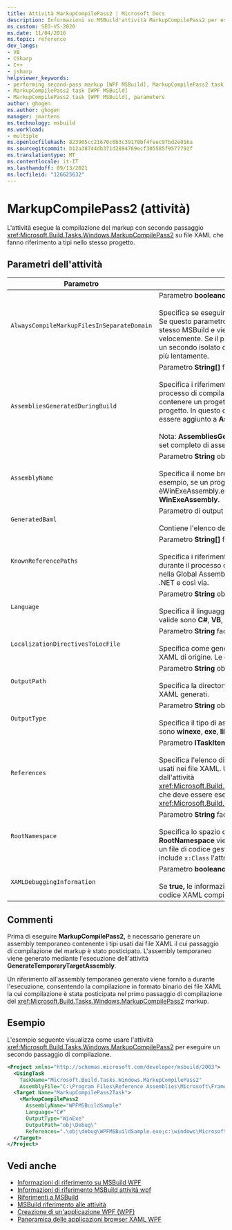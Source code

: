 ```yaml
---
title: Attività MarkupCompilePass2 | Microsoft Docs
description: Informazioni su MSBuild'attività MarkupCompilePass2 per eseguire la compilazione del markup con secondo passaggio nei file XAML che fanno riferimento ai tipi nello stesso progetto.
ms.custom: SEO-VS-2020
ms.date: 11/04/2016
ms.topic: reference
dev_langs:
- VB
- CSharp
- C++
- jsharp
helpviewer_keywords:
- performing second-pass markup [WPF MSBuild], MarkupCompilePass2 task
- MarkupCompilePass2 task [WPF MSBuild]
- MarkupCompilePass2 task [WPF MSBuild], parameters
author: ghogen
ms.author: ghogen
manager: jmartens
ms.technology: msbuild
ms.workload:
- multiple
ms.openlocfilehash: 823905cc21670c0b3c39178bf4feec97bd2e016a
ms.sourcegitcommit: b12a38744db371d2894769ecf305585f9577792f
ms.translationtype: MT
ms.contentlocale: it-IT
ms.lasthandoff: 09/13/2021
ms.locfileid: "126625632"
---
```

# <a name="markupcompilepass2-task"></a>MarkupCompilePass2 (attività)

L'attività esegue la compilazione del markup con secondo passaggio <xref:Microsoft.Build.Tasks.Windows.MarkupCompilePass2> su file XAML che fanno riferimento a tipi nello stesso progetto.

## <a name="task-parameters"></a>Parametri dell'attività

| Parametro | Descrizione |
| - | - |
| `AlwaysCompileMarkupFilesInSeparateDomain` | Parametro **booleano** facoltativo.<br /><br /> Specifica se eseguire l'attività in un <xref:System.AppDomain> separato. Se questo parametro restituisce **false,** l'attività viene eseguita nello stesso MSBuild e viene <xref:System.AppDomain> eseguita più velocemente. Se il parametro restituisce **true,** l'attività viene eseguita in un secondo isolato dal MSBuild <xref:System.AppDomain> viene eseguito più lentamente. |
| `AssembliesGeneratedDuringBuild` | Parametro **String[]** facoltativo.<br /><br /> Specifica i riferimenti ad assembly che vengono modificati durante il processo di compilazione. Ad esempio, una soluzione Visual Studio può contenere un progetto che fa riferimento all'output compilato di un altro progetto. In questo caso, l'output compilato del secondo progetto può essere aggiunto a **AssembliesGeneratedDuringBuild**.<br /><br /> Nota: **AssembliesGeneratedDuringBuild** deve contenere riferimenti al set completo di assembly generati da una soluzione di compilazione. |
| `AssemblyName` | Parametro **String** obbligatorio.<br /><br /> Specifica il nome breve dell'assembly generato per un progetto. Ad esempio, se un progetto genera un eseguibile il cui nome èWinExeAssembly.exe *,* il parametro **AssemblyName** ha il valore **WinExeAssembly**. |
| `GeneratedBaml` | Parametro di output facoltativo **ITaskItem[]**.<br /><br /> Contiene l'elenco dei file generati in formato binario XAML. |
| `KnownReferencePaths` | Parametro **String[]** facoltativo.<br /><br /> Specifica i riferimenti ad assembly che non vengono mai modificati durante il processo di compilazione. Include gli assembly che si trovano nella Global Assembly Cache (GAC), in una directory di installazione di .NET e così via. |
| `Language` | Parametro **String** obbligatorio.<br /><br /> Specifica il linguaggio gestito supportato dal compilatore. Le opzioni valide sono **C#**, **VB**, **JScript** e **C++**. |
| `LocalizationDirectivesToLocFile` | Parametro **String** facoltativo.<br /><br /> Specifica come generare informazioni di localizzazione per ogni file XAML di origine. Le opzioni valide sono **None**, **CommentsOnly** e **All**. |
| `OutputPath` | Parametro **String** obbligatorio.<br /><br /> Specifica la directory in cui vengono generati i file di formato binario XAML generati. |
| `OutputType` | Parametro **String** obbligatorio.<br /><br /> Specifica il tipo di assembly generato da un progetto. Le opzioni valide sono **winexe**, **exe**, **library** e **netmodule**. |
| `References` | Parametro **ITaskItem[]** facoltativo.<br /><br /> Specifica l'elenco di riferimenti da file ad assembly che contengono i tipi usati nei file XAML. Un riferimento è relativo all'assembly generato dall'attività <xref:Microsoft.Build.Tasks.Windows.GenerateTemporaryTargetAssembly>, che deve essere eseguita prima dell'attività <xref:Microsoft.Build.Tasks.Windows.MarkupCompilePass2>. |
| `RootNamespace` | Parametro **String** facoltativo.<br /><br /> Specifica lo spazio dei nomi radice per le classi all'interno del progetto. **RootNamespace** viene usato anche come spazio dei nomi predefinito di un file di codice gestito generato quando il file XAML corrispondente non include `x:Class` l'attributo . |
| `XAMLDebuggingInformation` | Parametro **booleano** facoltativo.<br /><br /> Se **true,** le informazioni di diagnostica vengono generate e incluse nel codice XAML compilato per facilitare il debug. |

## <a name="remarks"></a>Commenti

Prima di eseguire **MarkupCompilePass2,** è necessario generare un assembly temporaneo contenente i tipi usati dai file XAML il cui passaggio di compilazione del markup è stato posticipato. L'assembly temporaneo viene generato mediante l'esecuzione dell'attività **GenerateTemporaryTargetAssembly**.

Un riferimento all'assembly temporaneo generato viene fornito a durante l'esecuzione, consentendo la compilazione in formato binario dei file XAML la cui compilazione è stata posticipata nel primo passaggio di compilazione del <xref:Microsoft.Build.Tasks.Windows.MarkupCompilePass2> markup.

## <a name="example"></a>Esempio

L'esempio seguente visualizza come usare l'attività <xref:Microsoft.Build.Tasks.Windows.MarkupCompilePass2> per eseguire un secondo passaggio di compilazione.

```xml
<Project xmlns="http://schemas.microsoft.com/developer/msbuild/2003">
  <UsingTask
    TaskName="Microsoft.Build.Tasks.Windows.MarkupCompilePass2"
    AssemblyFile="C:\Program Files\Reference Assemblies\Microsoft\Framework\v3.0\PresentationBuildTasks.dll" />
  <Target Name="MarkupCompilePass2Task">
    <MarkupCompilePass2
      AssemblyName="WPFMSBuildSample"
      Language="C#"
      OutputType="WinExe"
      OutputPath="obj\Debug\"
      References=".\obj\debug\WPFMSBuildSample.exe;c:\windows\Microsoft.net\Framework\v2.0.50727\System.dll;C:\Program Files\Reference Assemblies\Microsoft\WinFx\v3.0\PresentationCore.dll;C:\Program Files\Reference Assemblies\Microsoft\WinFx\v3.0\PresentationFramework.dll;C:\Program Files\Reference Assemblies\Microsoft\WinFx\v3.0\WindowsBase.dll" />
  </Target>
</Project>
```

## <a name="see-also"></a>Vedi anche

- [Informazioni di riferimento su MSBuild WPF](../msbuild/wpf-msbuild-reference.md)
- [Informazioni di riferimento MSBuild attività wpf](../msbuild/wpf-msbuild-task-reference.md)
- [Riferimenti a MSBuild](../msbuild/msbuild-reference.md)
- [MSBuild riferimento alle attività](../msbuild/msbuild-task-reference.md)
- [Creazione di un'applicazione WPF (WPF)](/dotnet/framework/wpf/app-development/building-a-wpf-application-wpf)
- [Panoramica delle applicazioni browser XAML WPF](/dotnet/framework/wpf/app-development/wpf-xaml-browser-applications-overview)
